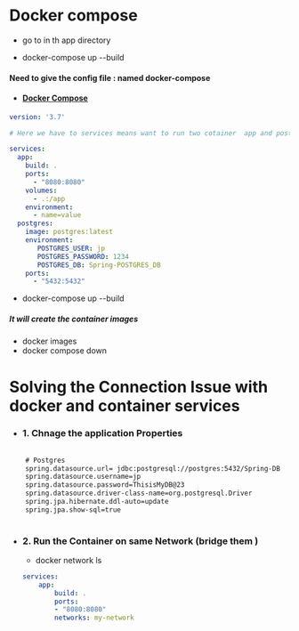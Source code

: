 # Docker compose 

- go to in th app directory

- docker-compose up --build

#### Need to give the config file : named docker-compose 

- #### [Docker Compose](/java-docker-demo/dockerpostgres/docker-compose.yml)
```yml
version: '3.7'

# Here we have to services means want to run two cotainer  app and postgres 

services:
  app:
    build: .
    ports:
      - "8080:8080"
    volumes:
      - .:/app
    environment:
      - name=value
  postgres:
    image: postgres:latest
    environment:
       POSTGRES_USER: jp
       POSTGRES_PASSWORD: 1234
       POSTGRES_DB: Spring-POSTGRES_DB
    ports:
      - "5432:5432"

```
- docker-compose up --build 
##### It will create the container images 
- docker images 
- docker compose down 

# Solving the Connection Issue with docker and  container services 

-   ### 1. Chnage the application Properties 
```html
    
    # Postgres 
    spring.datasource.url= jdbc:postgresql://postgres:5432/Spring-DB
    spring.datasource.username=jp
    spring.datasource.password=ThisisMyDB@23
    spring.datasource.driver-class-name=org.postgresql.Driver
    spring.jpa.hibernate.ddl-auto=update
    spring.jpa.show-sql=true
  
```

-   ### 2. Run the Container on same Network (bridge them )
    - docker network ls 
    ```yml
    services:
        app:
            build: .
            ports:
            - "8080:8080"
            networks: my-network    
        
    ```



